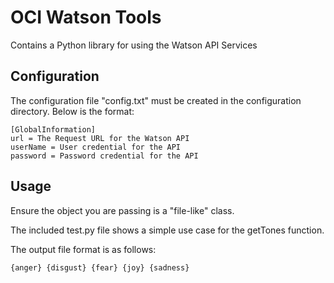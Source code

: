 # OCI Watson Tools
Contains a Python library for using the Watson API Services

## Configuration

The configuration file "config.txt" must be created in the configuration directory.  Below is the format:

```
[GlobalInformation]
url = The Request URL for the Watson API
userName = User credential for the API
password = Password credential for the API
```

## Usage
Ensure the object you are passing is a "file-like" class.

The included test.py file shows a simple use case for the getTones function.

The output file format is as follows:

```
{anger} {disgust} {fear} {joy} {sadness}
```
